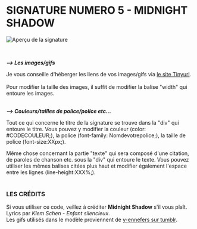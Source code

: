 # SIGNATURE NUMERO 5 - MIDNIGHT SHADOW

![Aperçu de la signature](https://i.goopics.net/ztswc3.png)
 


<br/>

**_⟶ Les images/gifs_**

Je vous conseille d'héberger les liens de vos images/gifs via [le site Tinyurl](https://tinyurl.com/app[).
<br/> <br/>
Pour modifier la taille des images, il suffit de modifier la balise "width" qui entoure les images.<br/><br/>

**_⟶ Couleurs/tailles de police/police etc..._**

Tout ce qui concerne le titre de la signature se trouve dans la "div" qui entoure le titre. Vous pouvez y modifier la couleur (color: #CODECOULEUR;), la police (font-family: Nomdevotrepolice;), la taille de police (font-size:XXpx;).

Même chose concernant la partie "texte" qui sera composé d'une citation, de paroles de chanson etc. sous la "div" qui entoure le texte. Vous pouvez utiliser les mêmes balises citées plus haut et modifier également l'espace entre les lignes (line-height:XXX%;).
<br/><br/>
### LES CRÉDITS

Si vous utiliser ce code, veillez à créditer **Midnight Shadow** s'il vous plaît.
<br/>Lyrics par *Klem Schen - Enfant silencieux*.<br/>
Les gifs utilisés dans le modèle proviennent de [y-ennefers sur tumblr](https://www.tumblr.com/y-ennefers/668669022013898752/winter-is-the-time-for-comfort-for-good-food-and?source=share&ref=_tumblr).

